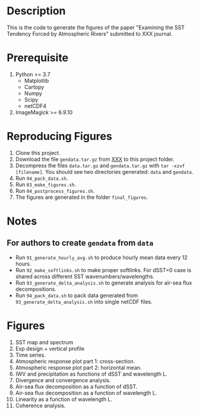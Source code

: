 # Description
This is the code to generate the figures of the paper "Examining the SST Tendency Forced by Atmospheric Rivers" submitted to XXX journal.

# Prerequisite

1. Python >= 3.7
    - Matplotlib
    - Cartopy
    - Numpy
    - Scipy
    - netCDF4
2. ImageMagick >= 6.9.10

# Reproducing Figures

1. Clone this project.
2. Download the file `gendata.tar.gz` from [XXX](http://XXX) to this project folder.
3. Decompress the files `data.tar.gz` and `gendata.tar.gz` with `tar -xzvf [filename]`. You should see two directories generated: `data` and `gendata`.
4. Run `94_pack_data.sh`.
5. Run `03_make_figures.sh`.
6. Run `04_postprocess_figures.sh`.
7. The figures are generated in the folder `final_figures`.

# Notes

## For authors to create `gendata` from `data`

- Run `91_generate_hourly_avg.sh` to produce hourly mean data every 12 hours.
- Run `92_make_softlinks.sh` to make proper softlinks. For dSST=0 case is shared across different SST wavenumbers/wavelengths.
- Run `93_generate_delta_analysis.sh` to generate analysis for air-sea flux decompositions.
- Run `94_pack_data.sh` to pack data generated from `93_generate_delta_analysis.sh` into single netCDF files.

# Figures

1. SST map and spectrum
2. Exp design + vertical profile
3. Time series.
4. Atmospheric response plot part 1: cross-section.
5. Atmospheric response plot part 2: horizontal mean.
6. IWV and precipitation as functions of dSST and wavelength L.
7. Divergence and convergence analysis.
8. Air-sea flux decomposition as a function of dSST.
9. Air-sea flux decomposition as a function of wavelength L.
10. Linearity as a function of wavelength L.
11. Coherence analysis.


